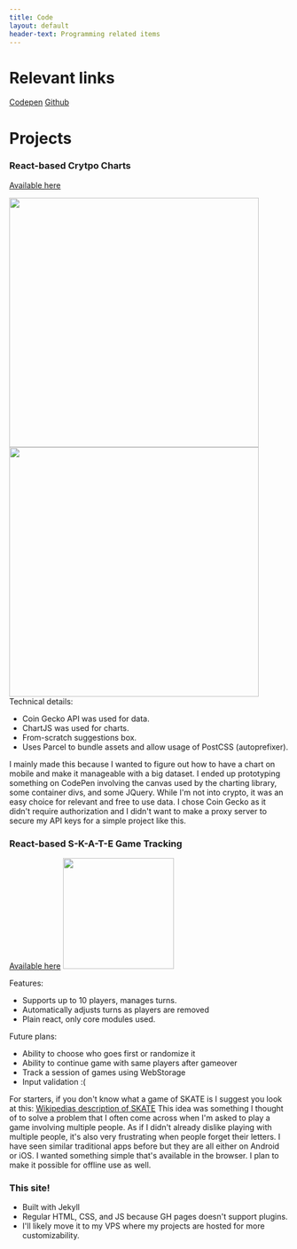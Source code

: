 ```yaml
---
title: Code
layout: default
header-text: Programming related items
---
```


# Relevant links

<div class="proflinks">
    <a class="proflink" href="http://www.codepen.io/adrfig96">Codepen</a>
    <a class="proflink" href="http://www.github.com/adrfig966">Github</a>
</div>

# Projects

### React-based Crytpo Charts

<a href="http://charts.afigueroa.xyz" target="_blank">Available here</a>

<div class="mockup-container">
    <img class="mockup-image" height="450px" src="https://res.cloudinary.com/dwdubcw9r/image/upload/v1566852182/iPhoneScreen1_ucliws.png">
    <img class="mockup-image" height="450px" src="https://res.cloudinary.com/dwdubcw9r/image/upload/v1566852182/iPhoneScreen2_wjq0j1.png">
</div>

<div class="project-description">
    <div>
        Technical details:
        <ul>
            <li>Coin Gecko API was used for data.</li>
            <li>ChartJS was used for charts.</li>
            <li>From-scratch suggestions box.</li>
            <li>Uses Parcel to bundle assets and allow usage of PostCSS (autoprefixer).</li>
        </ul>
    </div>
    <div>
        I mainly made this because I wanted to figure out how to have a chart on mobile and make it manageable with a big dataset. I ended up prototyping something on CodePen involving the canvas used by the charting library, some container divs, and some JQuery. While I'm not into crypto, it was an easy choice for relevant and free to use data. I chose Coin Gecko as it didn't require authorization and I didn't want to make a proxy server to secure my API keys for a simple project like this.
    </div>

</div>

### React-based S-K-A-T-E Game Tracking

<a href="http://skate.afigueroa.xyz" target="_blank">Available here</a>
<img class="screenshot-image" height="200px" src="https://res.cloudinary.com/dwdubcw9r/image/upload/v1566846216/SKATEScreen_xucgha.png">

<div class="project-description">
    <div>
        Features:
        <ul>
            <li>Supports up to 10 players, manages turns.</li>
            <li>Automatically adjusts turns as players are removed</li>
            <li>Plain react, only core modules used.</li>
        </ul>
        Future plans:
        <ul>
            <li>Ability to choose who goes first or randomize it</li>
            <li>Ability to continue game with same players after gameover</li>
            <li>Track a session of games using WebStorage</li>
            <li>Input validation :(</li>
        </ul>
    </div>
    <div>
        For starters, if you don't know what a game of SKATE is I suggest you look at this:
        <a href="https://en.wikipedia.org/wiki/Game_of_Skate">Wikipedias description of SKATE</a>
        This idea was something I thought of to solve a problem that I often come across when I'm asked to play a game involving multiple people. As if I didn't already dislike playing with multiple people, it's also very frustrating when people forget their letters. I have seen similar traditional apps before but they are all either on Android or iOS. I wanted something simple that's available in the browser. I plan to make it possible for offline use as well.
    </div>
</div>

### This site!
<div>
    <ul>
        <li>Built with Jekyll</li>
        <li>Regular HTML, CSS, and JS because GH pages doesn't support plugins.</li>
        <li>I'll likely move it to my VPS where my projects are hosted for more customizability.</li>
    </ul>
</div>
